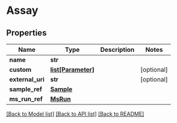 # Assay

## Properties
Name | Type | Description | Notes
------------ | ------------- | ------------- | -------------
**name** | **str** |  | 
**custom** | [**list[Parameter]**](Parameter.md) |  | [optional] 
**external_uri** | **str** |  | [optional] 
**sample_ref** | [**Sample**](Sample.md) |  | 
**ms_run_ref** | [**MsRun**](MsRun.md) |  | 

[[Back to Model list]](../README.md#documentation-for-models) [[Back to API list]](../README.md#documentation-for-api-endpoints) [[Back to README]](../README.md)


